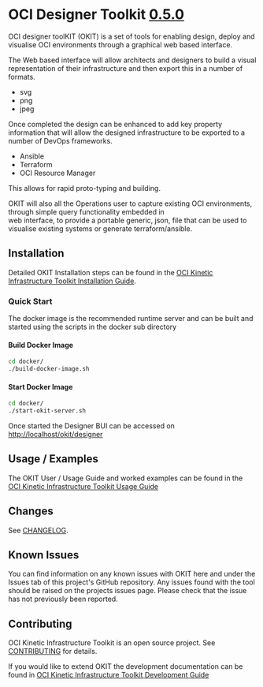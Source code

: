 # OCI Designer Toolkit [0.5.0](CHANGELOG.md#version-0.5.0)

OCI designer toolKIT (OKIT) is a set of tools for enabling design, deploy and visualise OCI environments 
through a graphical web based interface. 

The Web based interface will allow architects and designers to build a visual representation of their infrastructure
and then export this in a number of formats. 

- svg
- png
- jpeg

Once completed the design can be enhanced to add key property information that will allow the designed infrastructure to
be exported to a number of DevOps frameworks.

- Ansible
- Terraform
- OCI Resource Manager

This allows for rapid proto-typing and building.

OKIT will also all the Operations user to capture existing OCI environments, through simple query functionality embedded in  
web interface, to provide a portable generic, json, file that can be used to visualise existing systems or generate terraform/ansible. 



## Installation
Detailed OKIT Installation steps can be found in the [OCI Kinetic Infrastructure Toolkit Installation Guide](documentation/Installation.md).

### Quick Start
The docker image is the recommended runtime server and can be built and started using the scripts in the docker sub directory

#### Build Docker Image
```bash
cd docker/
./build-docker-image.sh
```

#### Start Docker Image
```bash
cd docker/
./start-okit-server.sh
```

Once started the Designer BUI can be accessed on [http://localhost/okit/designer](http://localhost/okit/designer)


## Usage / Examples
The OKIT User / Usage Guide and worked examples can be found in the [OCI Kinetic Infrastructure Toolkit Usage Guide](documentation/Usage.md)


## Changes

See [CHANGELOG](CHANGELOG.md).

## Known Issues

You can find information on any known issues with OKIT here and under the Issues tab of this project's GitHub repository.
Any issues found with the tool should be raised on the projects issues page. Please check that the issue has not previously
been reported. 


## Contributing
OCI Kinetic Infrastructure Toolkit is an open source project. See [CONTRIBUTING](CONTRIBUTING.md) for details.

If you would like to extend OKIT the development documentation can be found in [OCI Kinetic Infrastructure Toolkit Development Guide](documentation/Development.md)


